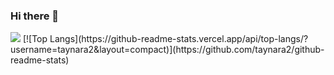 ### Hi there 👋

<!--
**taynara2/taynara2** is a ✨ _special_ ✨ repository because its `README.md` (this file) appears on your GitHub profile.

Here are some ideas to get you started:

- 🔭 I’m currently working on ...
- 🌱 I’m currently learning ...
- 👯 I’m looking to collaborate on ...
- 🤔 I’m looking for help with ...
- 💬 Ask me about ...
- 📫 How to reach me: ...
- 😄 Pronouns: ...
- ⚡ Fun fact: ...
-->
<picture>
<source 
  srcset="https://github-readme-stats.vercel.app/api?username=taynara2&show_icons=true&theme=dracula"
  media="(prefers-color-scheme: dark)"
/>
<source
  srcset="https://github-readme-stats.vercel.app/api?username=taynara2&show_icons=true"
  media="(prefers-color-scheme: light), (prefers-color-scheme: no-preference)"
/>
<img src="https://github-readme-stats.vercel.app/api?username=taynara2&show_icons=true" />
</picture>
[![Top Langs](https://github-readme-stats.vercel.app/api/top-langs/?username=taynara2&layout=compact)](https://github.com/taynara2/github-readme-stats)
